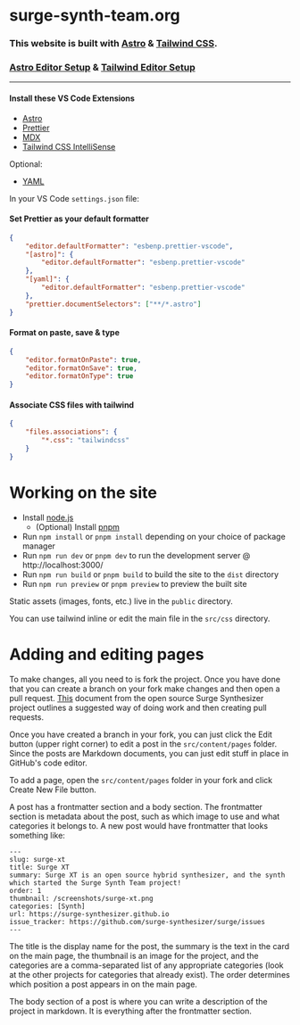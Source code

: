 # surge-synth-team.org

### This website is built with [Astro](https://astro.build/) & [Tailwind CSS](https://tailwindcss.com/).

### [Astro Editor Setup](https://docs.astro.build/en/editor-setup/) & [Tailwind Editor Setup](https://tailwindcss.com/docs/editor-setup)

---

#### **Install these VS Code Extensions**

-   [Astro](https://marketplace.visualstudio.com/items?itemName=astro-build.astro-vscode)
-   [Prettier](https://marketplace.visualstudio.com/items?itemName=esbenp.prettier-vscode)
-   [MDX](https://marketplace.visualstudio.com/items?itemName=unifiedjs.vscode-mdx)
-   [Tailwind CSS IntelliSense](https://marketplace.visualstudio.com/items?itemName=bradlc.vscode-tailwindcss)

Optional:

-   [YAML](https://marketplace.visualstudio.com/items?itemName=redhat.vscode-yaml)

In your VS Code `settings.json` file:

#### Set Prettier as your default formatter

```json
{
    "editor.defaultFormatter": "esbenp.prettier-vscode",
    "[astro]": {
        "editor.defaultFormatter": "esbenp.prettier-vscode"
    },
    "[yaml]": {
        "editor.defaultFormatter": "esbenp.prettier-vscode"
    },
    "prettier.documentSelectors": ["**/*.astro"]
}
```

#### Format on paste, save & type

```json
{
    "editor.formatOnPaste": true,
    "editor.formatOnSave": true,
    "editor.formatOnType": true
}
```

#### Associate CSS files with tailwind

```json
{
    "files.associations": {
        "*.css": "tailwindcss"
    }
}
```

# Working on the site

-   Install [node.js](https://nodejs.org/en)
    -   (Optional) Install [pnpm](https://pnpm.io/)
-   Run `npm install` or `pnpm install` depending on your choice of package manager
-   Run `npm run dev` or `pnpm dev` to run the development server @ http://localhost:3000/
-   Run `npm run build` or `pnpm build` to build the site to the `dist` directory
-   Run `npm run preview` or `pnpm preview` to preview the built site

Static assets (images, fonts, etc.) live in the `public` directory.

You can use tailwind inline or edit the main file in the `src/css` directory.

# Adding and editing pages

To make changes, all you need to is fork the project. Once you have done that you can create a branch on your fork make changes and then open a pull request. [This](https://github.com/surge-synthesizer/surge/blob/main/doc/How%20to%20Git.md) document from the open source Surge Synthesizer project outlines a suggested way of doing work and then creating pull requests.

Once you have created a branch in your fork, you can just click the Edit button (upper right corner) to edit a post in the `src/content/pages` folder. Since the posts are Markdown documents, you can just edit stuff in place in GitHub's code editor.

To add a page, open the `src/content/pages` folder in your fork and click Create New File button.

A post has a frontmatter section and a body section. The frontmatter section is metadata about the post, such as which image to use and what categories it belongs to. A new post would have frontmatter that looks something like:

```
---
slug: surge-xt
title: Surge XT
summary: Surge XT is an open source hybrid synthesizer, and the synth which started the Surge Synth Team project!
order: 1
thumbnail: /screenshots/surge-xt.png
categories: [Synth]
url: https://surge-synthesizer.github.io
issue_tracker: https://github.com/surge-synthesizer/surge/issues
---
```

The title is the display name for the post, the summary is the text in the card on the main page, the thumbnail is an image for the project, and the categories are a comma-separated list of any appropriate categories (look at the other projects for categories that already exist). The order determines which position a post appears in on the main page.

The body section of a post is where you can write a description of the project in markdown. It is everything after the frontmatter section.
